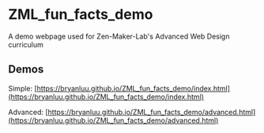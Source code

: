 # ZML_fun_facts_demo
A demo webpage used for Zen-Maker-Lab's Advanced Web Design curriculum

## Demos
Simple: [https://bryanluu.github.io/ZML_fun_facts_demo/index.html](https://bryanluu.github.io/ZML_fun_facts_demo/index.html)

Advanced: [https://bryanluu.github.io/ZML_fun_facts_demo/advanced.html](https://bryanluu.github.io/ZML_fun_facts_demo/advanced.html)
